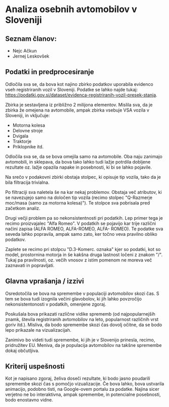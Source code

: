 # Analiza osebnih avtomobilov v Sloveniji

## Seznam članov:
* Nejc Ačkun
* Jernej Leskovšek


## Podatki in predprocesiranje
Odločila sva se, da bova kot najino zbirko podatkov uporabila evidenco vseh registriranih vozil v Sloveniji. Podatke se lahko najde tukaj: https://podatki.gov.si/dataset/evidenca-registriranih-vozil-presek-stanja.

Zbirka je sestavljena iz približno 2 milijona elementov. Mislila sva, da je zbirka že omejena na avtomobile, ampak zbirka vsebuje VSA vozila v Sloveniji, in vključuje:
 * Motorna kolesa
 * Delovne stroje
 * Dvigala
 * Traktorje
 * Priklopnike itd.
 
Odločila sva se, da se bova omejila samo na avtomobile. Oba naju zanimajo avtomobili, in sklepava, da bova tako lahko tudi lažje potrdila dobljene rezultate oz. lažje opazila napake in posebnosti, ki bi se lahko pojavile. 

Na srečo v podakovni zbirki obstaja stolpec, ki opisuje tip vozila, tako da je bila filtracija trivialna.

Po filtraciji sva naletela še na kar nekaj problemov. Obstaja več atributov, ki se navezujejo samo na določen tip vozila (recimo stolpec "Q-Razmerje moc/masa (samo za motorna kolesa)"). Te stolpce sva pobrisala pred začetkom analiz.

Drugi večji problem pa so nekonsistentnosti pri podatkih. Lep primer tega je recimo proizvajalec "Alfa Romeo". V podatkih se pojavijo kar trije različni načini zapisa (ALFA ROMEO, ALFA-ROMEO, ALFA- ROMEO). Te podatke sva seveda lahko popravila, ampak samo zato, ker točno veva pravilno obliko podatkov. 

Zaplete se recimo pri stolpcu "D.3-Komerc. oznaka" kjer so podatki, kot so model, prostornina motorja in še kakšna druga lastnost ločeni z znakom "/". Tukaj pa pravilnosti, oz. večih vnosov z istim pomenom ne moreva več zaznavati in popravljati.

## Glavna vprašanja / izzivi
Osredotočila se bova na spremembe v populaciji avtomobilov skozi čas. S tem se bova tudi izognila večini glavobolov, ki jih lahko povzročijo nekonsistentonosti v podatkih, omenjene zgoraj.

Poskušala bova prikazati različne vidike sprememb (od najpopularnejših znamk, števila registriranih avtomobilov na leto, popularnost različnih vrst goriv itd.). Misliva, da bodo spremembe skozi čas dovolj očitne, da se bodo lepo prikazale na vizualizacijah.

Zanimivo bo videti tudi spremembe, ki jih je v Slovenijo prinesla, recimo, pridružitev EU. Meniva, da je populacija avtomobilov na takšne spremembe dokaj občutljiva.

## Kriterij uspešnosti
Kot je napisano zgoraj, želiva doseči rezultate, ki bodo jasno poudarili spremembe skozi čas s pomočjo vizualizacije. Če bova lahko, bova ustvarila animacijo, podobno tisti, na Google-ovem portalu za podatke. Najina sicer verjetno ne bo interaktivna, ampak spremembe, in potencialne posebnosti, bodo enostavno vidne.

